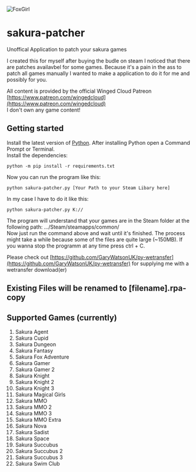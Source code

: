 ![FoxGirl](https://static.wikia.nocookie.net/winged-cloud/images/8/86/Images_%284%29.jpeg/revision/latest/scale-to-width-down/906?cb=20200505034653)

# sakura-patcher
Unoffical Application to patch your sakura games

I created this for myself after buying the budle on steam I noticed that there are patches availavbel for some games.
Because it's a pain in the ass to patch all games manually I wanted to make a application to do it for me and possibly for you.

All content is provided by the official Winged Cloud Patreon [https://www.patreon.com/wingedcloud](https://www.patreon.com/wingedcloud)  
I don't own any game content!

## Getting started

Install the latest version of [Python](https://www.python.org/downloads/). After installing Python open a Command Prompt or Terminal.  
Install the dependencies:  

    python -m pip install -r requirements.txt

Now you can run the program like this:

    python sakura-patcher.py [Your Path to your Steam Libary here]

In my case I have to do it like this:

    python sakura-patcher.py K://

The program will understand that your games are in the Steam folder at the following path: .../Steam/steamapps/common/  
Now just run the command above and wait until it's finished. The process might take a while because some of the files are quite large (~150MB). If you wanna stop the programm at any time press ctrl + C.

Please check out [https://github.com/GaryWatsonUK/py-wetransfer](https://github.com/GaryWatsonUK/py-wetransfer) for supplying me with a wetransfer download(er)

## Existing Files will be renamed to [filename].rpa-copy

## Supported Games (currently)

1. Sakura Agent
2. Sakura Cupid
3. Sakura Dungeon
4. Sakura Fantasy
5. Sakura Fox Adventure
6. Sakura Gamer
7. Sakura Gamer 2
8. Sakura Knight
9. Sakura Knight 2
10. Sakura Knight 3
11. Sakura Magical Girls
12. Sakura MMO
13. Sakura MMO 2
14. Sakura MMO 3
15. Sakura MMO Extra
16. Sakura Nova
17. Sakura Sadist
18. Sakura Space
19. Sakura Succubus
20. Sakura Succubus 2
21. Sakura Succubus 3
22. Sakura Swim Club